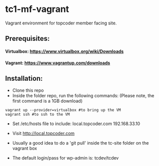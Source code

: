 tc1-mf-vagrant
==============

Vagrant environment for topcoder member facing site.

## Prerequisites:
#### Virtualbox: https://www.virtualbox.org/wiki/Downloads
#### Vagrant: https://www.vagrantup.com/downloads

## Installation:
* Clone this repo
* Inside the folder repo, run the following commands: 
(Please note, the first command is a 1GB download)

```
vagrant up --provider=virtualbox #to bring up the VM
vagrant ssh #to ssh to the VM
```

* Set /etc/hosts file to include:
local.topcoder.com 192.168.33.10

* Visit http://local.topcoder.com
* Usually a good idea to do a 'git pull' inside the tc-site folder on the vagrant box
* The default login/pass for wp-admin is: tcdev/tcdev
